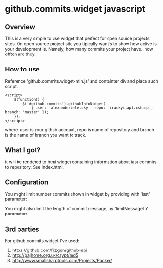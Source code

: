 github.commits.widget javascript
================================

Overview
--------
This is a very simple to use widget that perfect for open source projects sites. On open source project site you tipically want's to show how active is your development is. Namely, how many commits your project have.. how offten are they. 

How to use
----------
Reference 'github.commits.widget-min.js' and containter div and place such script.

	<script>
		$(function() {
			$('#github-commits').githubInfoWidget(
				{ user: 'alexanderbeletsky', repo: 'trackyt.api.csharp', branch: 'master' });
		});
	</script>

where, user is your github account, repo is name of repository and branch is the name of branch you want to track.

What I got?
-----------
It will be rendered to html widget containing information about last commits to repository. See index.html.

Configuration
-------------
You might limit number commits shown in widget by providing with 'last' parameter:
	<script>
		$(function() {
			$('#github-commits').githubInfoWidget(
				{ user: 'alexanderbeletsky', repo: 'trackyt.api.csharp', branch: 'master', last: 15 });
		});
	</script>
	
You might also limit the length of commit message, by 'limitMessageTo' parameter:
	<script>
		$(function() {
			$('#github-commits').githubInfoWidget(
				{ user: 'alexanderbeletsky', repo: 'trackyt.api.csharp', branch: 'master', last: 15, limitMessageTo: 30 });
		});
	</script>
	
3rd parties
-----------
For github.commits.widget I've used:

1. <https://github.com/fitzgen/github-api>
2. <http://pajhome.org.uk/crypt/md5>
3. <http://www.smallsharptools.com/Projects/Packer/>
	





